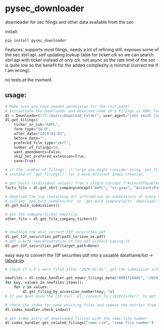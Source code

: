 # pysec_downloader
 downloader for sec filings and other data available from the sec

 install:
    
    pip install pysec_downloader
    
Features:
 supports most filings, needs a lot of refining still.
 exposes some of the sec xbrl api.
 self updating lookup table for ticker:cik so we can search xbrl api with ticker instead of only cik.
 not async as the rate limit of the sec is quite low so the benefit for the added complexity is minimal (correct me if I am wrong).

no tests at the moment.

## usage:


```python
# Make sure you have needed permission for the root_path!
# Instantiate the Downloader and download some 10-Q Filings as XBRL for AAPL
dl = Downloader(r"C:\Users\Download_Folder", user_agent="john smith js@test.com")
dl.get_filings(
    ticker_or_cik="AAPL",
    form_type="10-Q",
    after_date="2019-01-01",
    before_date="",
    prefered_file_type="xbrl",
    number_of_filings=10,
    want_amendments=False,
    skip_not_prefered_extension=True,
    save=True)

# if the `number_of_filings` is large you might consider using `get_filings_bulk()` 
# instead of `get_filings()` for a more efficent index creation.

# get Facts (individual values) from a single Concept ("AccountPayableCurrent") of a Taxonomy ("us-gaap")
facts_file = dl.get_xbrl_companyconcept("AAPL", "us-gaap", "AccountsPayableCurrent")

# download the zip containing all information on submissions of every company and extract it
# Calling `get_bulk_submissions` or `get_bulk_companyfacts` downloads >10GB of files!
dl.get_bulk_submissions()

# get the company-ticker map/file 
other_file = dl.get_file_company_tickers()


# download the most current 13f securities pdf
dl.get_13f_securities_pdf(path_to/save_as.pdf)
# get a byte reprensentation of the pdf without saving it
dl.get_13f_securities_pdf(target_path=None)
```
easy way to convert the 13f securities pdf into a usuable dataframe/list -> [tabula-py](https://github.com/chezou/tabula-py)


```python
# check if S-3's were filed after "2020-01-01", get the submission info and download them.

newfiles = dl.index_handler.get_newer_filings_meta("0001718405", "2020-01-01", set(["S-3"]))
for key, values in newfiles.items():
    for v in values:
        dl.get_filing_by_accession_number(key, *v)
# If you dont know the CIK call `dl._convert_to_cik10(ticker)` to get it

# check the index for none existing files and remove the entries from the index
dl.index_handler.check_index()

# get index entry of downloaded filings with the same file number
dl.index_handler.get_related_filings("some cik", "some file number")

```
